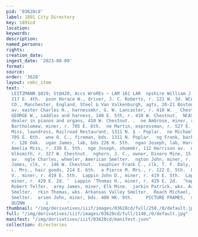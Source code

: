```yaml
---
pid: '03628cd'
label: 1891 City Directory
key: 1891cd
location: 
keywords: 
description: 
named_persons: 
rights: 
creation_date: 
ingest_date: '2023-08-09'
format: 
source: 
order: '3628'
layout: cmhc_item
text: '                                                                                BHARLES
  LEITZMANN $029; St@420, Accs WroREs ~ LAM 161 LAR  npshire William J., miner, r.
  217 E. 4th.  pson Horace W., driver, J. C. Roberts, r. 121 W. 3d. WCASHIRE INSURANCE
  CO., Manchester, England, Steel & Van Valkenburgh, agts, 20-21 Boston Blk, 402 Harrison
  av. easter Charles H., harnessmkr, G. W. Lancaster, r. 410 W. _ Chestnut.  MANCASTER
  GEORGE W., saddles and harness, 140 E. 5th, r. 410 W. Chestnut.  NCASTER G. W. MRS.,
  dealer in pianos and organs, 410 W. Chestnut. .  ne Ambrose, miner, r. 202 E. 8th.  ne
  Bartholomew, miner, r. 705 E. 6th.  ne Martin, expressman, r. 527 E. 8th.  ne Mary
  Miss, laundress, Railroad Restaurant, 1311 N. § - Poplar.  ne Michael, miner, r.
  705 E. 6th.  wne O. C., fireman, bds. 1311 N. Poplar.  ng Frank, barkpr, Fred. Hoebel,
  r. 126 Oak.  ugan James, lab, bds 226 H. 5th.  ngan Joseph, lab, Harrison Red. Wks.  mge
  Amelia Miss, r. 330 E. 5th.  nge Joseph, shoemkr, 112 Harrison av.  ngenbahn John,
  blksmith, r. 327 W. Chestnut.  nghorn, J. C., owner, Dinero Mine, 15-311 Harrison
  av.  ngle Charles, wheeler, American Smelter.  ngton John, miner, r. 507 EH. 5th.  jannan
  James, clk, r. 146 W. Chestnut.  sauphier Frank C., clk, T. F. Daly, r. 214 E. 6th.  Lanphier
  L. Mrs., hair goods, 214 E. 6th.  a Pierce M. Mrs., r. 122 E. 5th.  Lappin James
  V., miner, r. 419 E. 5th.  Lappin John D., miner, r. 419 E. 5th.  Lappin John J.,
  miner, r. 429 E. 2d. ‘  Lappin ‘Thomas H., miner, r. 429 E. 2d.  ‘happs Emil, teamster,
  Robert Telfer.  arey James, miner, Elk Mine.  jarkin Patrick, wks. Arkansas Valley
  Smelter.  rkin Thomas, wks. Arkansas Valley Smelter.  Roach Michael, lab, American
  Smelter.  arsen John, miner, bds. 400 HK. 9th.     PICTURE FRAMES,  stazer "J, J,
  QUINN        i       '
thumbnail: "/img/derivatives/iiif/images/03628cd/full/250,/0/default.jpg"
full: "/img/derivatives/iiif/images/03628cd/full/1140,/0/default.jpg"
manifest: "/img/derivatives/iiif/03628cd/manifest.json"
collection: directories
---
```

